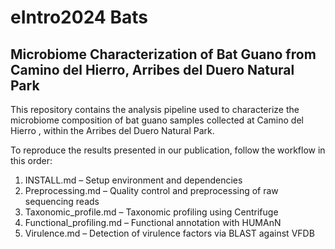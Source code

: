 # eIntro2024 Bats

## Microbiome Characterization of Bat Guano from Camino del Hierro, Arribes del Duero Natural Park
This repository contains the analysis pipeline used to characterize the microbiome composition of bat guano samples collected at Camino del Hierro , within the Arribes del Duero Natural Park.

To reproduce the results presented in our publication, follow the workflow in this order:

1) INSTALL.md – Setup environment and dependencies
2) Preprocessing.md – Quality control and preprocessing of raw sequencing reads
3) Taxonomic_profile.md – Taxonomic profiling using Centrifuge
4) Functional_profiling.md – Functional annotation with HUMAnN
5) Virulence.md – Detection of virulence factors via BLAST against VFDB
